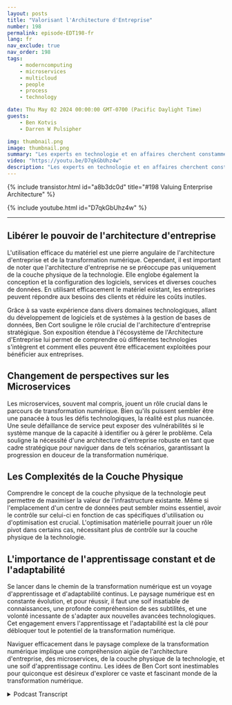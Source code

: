```yaml
---
layout: posts
title: "Valorisant l'Architecture d'Entreprise"
number: 198
permalink: episode-EDT198-fr
lang: fr
nav_exclude: true
nav_order: 198
tags:
    - moderncomputing
    - microservices
    - multicloud
    - people
    - process
    - technology

date: Thu May 02 2024 00:00:00 GMT-0700 (Pacific Daylight Time)
guests:
    - Ben Kotvis
    - Darren W Pulsipher

img: thumbnail.png
image: thumbnail.png
summary: "Les experts en technologie et en affaires cherchent constamment les meilleures façons d'exploiter le paysage de transformation numérique vaste, en constante évolution et essentiel. Un de ces experts est Ben Kotvis, architecte principal de solutions chez Insight, qui partage des informations précieuses sur comment naviguer efficacement dans le domaine numérique en utilisant les gens, le processus et la technologie."
video: "https://youtu.be/D7qkGbUhz4w"
description: "Les experts en technologie et en affaires cherchent constamment les meilleures façons d'exploiter le paysage de transformation numérique vaste, en constante évolution et essentiel. Un de ces experts est Ben Kotvis, architecte principal de solutions chez Insight, qui partage des informations précieuses sur comment naviguer efficacement dans le domaine numérique en utilisant les gens, le processus et la technologie."
---
```


<div>
{% include transistor.html id="a8b3dc0d" title="#198 Valuing Enterprise Architecture" %}

{% include youtube.html id="D7qkGbUhz4w" %}
</div>

---

## Libérer le pouvoir de l'architecture d'entreprise

L'utilisation efficace du matériel est une pierre angulaire de l'architecture d'entreprise et de la transformation numérique. Cependant, il est important de noter que l'architecture d'entreprise ne se préoccupe pas uniquement de la couche physique de la technologie. Elle englobe également la conception et la configuration des logiciels, services et diverses couches de données. En utilisant efficacement le matériel existant, les entreprises peuvent répondre aux besoins des clients et réduire les coûts inutiles.

Grâce à sa vaste expérience dans divers domaines technologiques, allant du développement de logiciels et de systèmes à la gestion de bases de données, Ben Cort souligne le rôle crucial de l'architecture d'entreprise stratégique. Son exposition étendue à l'écosystème de l'Architecture d'Entreprise lui permet de comprendre où différentes technologies s'intègrent et comment elles peuvent être efficacement exploitées pour bénéficier aux entreprises.

## Changement de perspectives sur les Microservices

Les microservices, souvent mal compris, jouent un rôle crucial dans le parcours de transformation numérique. Bien qu'ils puissent sembler être une panacée à tous les défis technologiques, la réalité est plus nuancée. Une seule défaillance de service peut exposer des vulnérabilités si le système manque de la capacité à identifier ou à gérer le problème. Cela souligne la nécessité d'une architecture d'entreprise robuste en tant que cadre stratégique pour naviguer dans de tels scénarios, garantissant la progression en douceur de la transformation numérique.

## Les Complexités de la Couche Physique

Comprendre le concept de la couche physique de la technologie peut permettre de maximiser la valeur de l'infrastructure existante. Même si l'emplacement d'un centre de données peut sembler moins essentiel, avoir le contrôle sur celui-ci en fonction de cas spécifiques d'utilisation ou d'optimisation est crucial. L'optimisation matérielle pourrait jouer un rôle pivot dans certains cas, nécessitant plus de contrôle sur la couche physique de la technologie.

## L'importance de l'apprentissage constant et de l'adaptabilité

Se lancer dans le chemin de la transformation numérique est un voyage d'apprentissage et d'adaptabilité continus. Le paysage numérique est en constante évolution, et pour réussir, il faut une soif insatiable de connaissances, une profonde compréhension de ses subtilités, et une volonté incessante de s'adapter aux nouvelles avancées technologiques. Cet engagement envers l'apprentissage et l'adaptabilité est la clé pour débloquer tout le potentiel de la transformation numérique.

Naviguer efficacement dans le paysage complexe de la transformation numérique implique une compréhension aigüe de l'architecture d'entreprise, des microservices, de la couche physique de la technologie, et une soif d'apprentissage continu. Les idées de Ben Cort sont inestimables pour quiconque est désireux d'explorer ce vaste et fascinant monde de la transformation numérique.



<details>
<summary> Podcast Transcript </summary>

<p></p>

</details>
